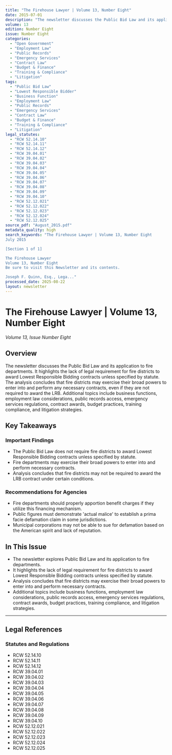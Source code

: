 ```yaml
---
title: "The Firehouse Lawyer | Volume 13, Number Eight"
date: 2015-07-01
description: "The newsletter discusses the Public Bid Law and its application to fire departments. It highlights the lack of legal requirement for fire districts to award Lowest Responsible Bidding contracts unless specified by statute. The analysis concludes that fire districts may exercise their broad powers to enter into and perform any necessary contracts, even if they are not required to award the LRB. Additional topics include business functions, employment law considerations, public records access, emergency services regulations, contract awards, budget practices, training compliance, and litigation strategies."
volume: 13
edition: Number Eight
issue: Number Eight
categories:
  - "Open Government"
  - "Employment Law"
  - "Public Records"
  - "Emergency Services"
  - "Contract Law"
  - "Budget & Finance"
  - "Training & Compliance"
  - "Litigation"
tags:
  - "Public Bid Law"
  - "Lowest Responsible Bidder"
  - "Business Function"
  - "Employment Law"
  - "Public Records"
  - "Emergency Services"
  - "Contract Law"
  - "Budget & Finance"
  - "Training & Compliance"
  - "Litigation"
legal_statutes:
  - "RCW 52.14.10"
  - "RCW 52.14.11"
  - "RCW 52.14.12"
  - "RCW 39.04.01"
  - "RCW 39.04.02"
  - "RCW 39.04.03"
  - "RCW 39.04.04"
  - "RCW 39.04.05"
  - "RCW 39.04.06"
  - "RCW 39.04.07"
  - "RCW 39.04.08"
  - "RCW 39.04.09"
  - "RCW 39.04.10"
  - "RCW 52.12.021"
  - "RCW 52.12.022"
  - "RCW 52.12.023"
  - "RCW 52.12.024"
  - "RCW 52.12.025"
source_pdf: "August_2015.pdf"
metadata_quality: high
search_keywords: "The Firehouse Lawyer | Volume 13, Number Eight
July 2015

[Section 1 of 1]

The Firehouse Lawyer
Volume 13, Number Eight
Be sure to visit this Newsletter and its contents.

Joseph F. Quinn, Esq., Lega..."
processed_date: 2025-08-22
layout: newsletter
---
```


# The Firehouse Lawyer | Volume 13, Number Eight

*Volume 13, Issue Number Eight*

## Overview

The newsletter discusses the Public Bid Law and its application to fire departments. It highlights the lack of legal requirement for fire districts to award Lowest Responsible Bidding contracts unless specified by statute. The analysis concludes that fire districts may exercise their broad powers to enter into and perform any necessary contracts, even if they are not required to award the LRB. Additional topics include business functions, employment law considerations, public records access, emergency services regulations, contract awards, budget practices, training compliance, and litigation strategies.

## Key Takeaways

### Important Findings

- The Public Bid Law does not require fire districts to award Lowest Responsible Bidding contracts unless specified by statute.
- Fire departments may exercise their broad powers to enter into and perform necessary contracts.
- Analysis concludes that fire districts may not be required to award the LRB contract under certain conditions.

### Recommendations for Agencies

- Fire departments should properly apportion benefit charges if they utilize this financing mechanism.
- Public figures must demonstrate 'actual malice' to establish a prima facie defamation claim in some jurisdictions.
- Municipal corporations may not be able to sue for defamation based on the American spirit and lack of reputation.

## In This Issue

- The newsletter explores Public Bid Law and its application to fire departments.
- It highlights the lack of legal requirement for fire districts to award Lowest Responsible Bidding contracts unless specified by statute.
- Analysis concludes that fire districts may exercise their broad powers to enter into and perform necessary contracts.
- Additional topics include business functions, employment law considerations, public records access, emergency services regulations, contract awards, budget practices, training compliance, and litigation strategies.

---

## Legal References

### Statutes and Regulations

- RCW 52.14.10
- RCW 52.14.11
- RCW 52.14.12
- RCW 39.04.01
- RCW 39.04.02
- RCW 39.04.03
- RCW 39.04.04
- RCW 39.04.05
- RCW 39.04.06
- RCW 39.04.07
- RCW 39.04.08
- RCW 39.04.09
- RCW 39.04.10
- RCW 52.12.021
- RCW 52.12.022
- RCW 52.12.023
- RCW 52.12.024
- RCW 52.12.025

